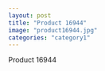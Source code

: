 ```yaml
---
layout: post
title: "Product 16944"
image: "product16944.jpg"
categories: "category1"
---
```

Product 16944
